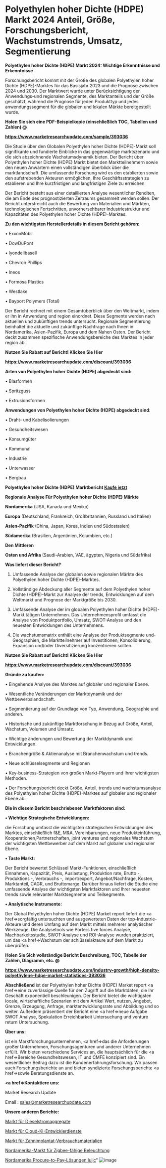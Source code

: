 # Polyethylen hoher Dichte (HDPE) Markt 2024 Anteil, Größe, Forschungsbericht, Wachstumstrends, Umsatz, Segmentierung

<strong>Polyethylen hoher Dichte (HDPE) Markt 2024: Wichtige Erkenntnisse und Erkenntnisse</strong>

Forschungsbericht kommt mit der Größe des globalen Polyethylen hoher Dichte (HDPE)-Marktes für das Basisjahr 2023 und die Prognose zwischen 2024 und 2030. Der Marktwert wurde unter Berücksichtigung der Anwendungs-und regionalen Segmente, des Marktanteils und der Größe geschätzt, während die Prognose für jeden Produkttyp und jedes anwendungssegment für die globalen und lokalen Märkte bereitgestellt wurde.



<strong>Holen Sie sich eine PDF-Beispielkopie (einschließlich TOC, Tabellen und Zahlen) @
</strong>

<strong><a href=https://www.marketresearchupdate.com/sample/393036>

<strong>https://www.marketresearchupdate.com/sample/393036</u></font></a></strong></strong>

Die Studie über den Globalen Polyethylen hoher Dichte (HDPE)-Markt soll signifikante und fundierte Einblicke in das gegenwärtige marktszenario und die sich abzeichnende Wachstumsdynamik bieten. Der Bericht über Polyethylen hoher Dichte (HDPE) Markt bietet den Marktteilnehmern sowie den neuen Anwärtern einen vollständigen überblick über die marktlandschaft. Die umfassende Forschung wird es den etablierten sowie den aufstrebenden Akteuren ermöglichen, Ihre Geschäftsstrategien zu etablieren und Ihre kurzfristigen und langfristigen Ziele zu erreichen.

Der Bericht besteht aus einer detaillierten Analyse wesentlicher Renditen, die am Ende des prognostizierten Zeitraums gesammelt werden sollen. Der Bericht unterstreicht auch die Bewertung von Materialien und Märkten, technologischen Fortschritten, unvorhersehbarer Industriestruktur und Kapazitäten des Polyethylen hoher Dichte (HDPE)-Marktes.



<strong>Zu den wichtigsten Herstellerdetails in diesem Bericht gehören:</strong>

• ExxonMobil

• DowDuPont

• lyondellbasell

• Chevron Phillips

• Ineos

• Formosa Plastics

• Westlake

• Bayport Polymers (Total)

Der Bericht rechnet mit einem Gesamtüberblick über den Weltmarkt, indem er ihn in Anwendung und region einordnet. Diese Segmente werden nach aktuellen und zukünftigen trends untersucht. Regionale Segmentierung beinhaltet die aktuelle und zukünftige Nachfrage nach Ihnen in Nordamerika, Asien-Pazifik, Europa und dem Nahen Osten. Der Bericht deckt zusammen spezifische Anwendungsbereiche des Marktes in jeder region ab.



<strong>Nutzen Sie Rabatt auf Bericht! Klicken Sie Hier
</strong>

<strong><a href=https://www.marketresearchupdate.com/discount/393036>https://www.marketresearchupdate.com/discount/393036</b></u></font></strong></a>



<strong>Arten von Polyethylen hoher Dichte (HDPE) abgedeckt sind:</strong>

• Blasformen

• Spritzguss

• Extrusionsformen



<strong>Anwendungen von Polyethylen hoher Dichte (HDPE) abgedeckt sind:</strong>

• Draht- und Kabelisolierungen

• Gesundheitswesen

• Konsumgüter

• Kommunal

• Industrie

• Unterwasser

• Bergbau



<strong>Polyethylen hoher Dichte (HDPE) Marktbericht <a href=https://www.marketresearchupdate.com/buynow/393036>Kaufe jetzt</a></strong>



<strong>Regionale Analyse Für Polyethylen hoher Dichte (HDPE) Märkte</strong>



<strong>Nordamerika</strong> (USA, Kanada und Mexiko)



<strong>Europa</strong> (Deutschland, Frankreich, Großbritannien, Russland und Italien)



<strong>Asien-Pazifik</strong> (China, Japan, Korea, Indien und Südostasien)



<strong>Südamerika</strong> (Brasilien, Argentinien, Kolumbien, etc.)



<strong>Den Mittleren</strong> 

<strong>Osten und Afrika</strong> (Saudi-Arabien, VAE, ägypten, Nigeria und Südafrika)



<strong>Was liefert dieser Bericht?</strong>

1. Umfassende Analyse der globalen sowie regionalen Märkte des Polyethylen hoher Dichte (HDPE)-Marktes.

2. Vollständige Abdeckung aller Segmente auf dem Polyethylen hoher Dichte (HDPE)-Markt zur Analyse der trends, Entwicklungen auf dem Weltmarkt und Prognose der Marktgröße bis 2030.

3. Umfassende Analyse der im globalen Polyethylen hoher Dichte (HDPE)-Markt tätigen Unternehmen. Das Unternehmensprofil umfasst die Analyse von Produktportfolio, Umsatz, SWOT-Analyse und den neuesten Entwicklungen des Unternehmens.

4. Die wachstumsmatrix enthält eine Analyse der Produktsegmente und-Geographien, die Marktteilnehmer auf Investitionen, Konsolidierung, Expansion und/oder Diversifizierung konzentrieren sollten.



<strong>Nutzen Sie Rabatt auf Bericht! Klicken Sie Hier
</strong>

<strong><a href=https://www.marketresearchupdate.com/discount/393036>https://www.marketresearchupdate.com/discount/393036</b></u></font></strong></a>



<strong>Gründe zu kaufen:</strong>

• Eingehende Analyse des Marktes auf globaler und regionaler Ebene.

• Wesentliche Veränderungen der Marktdynamik und der Wettbewerbslandschaft.

• Segmentierung auf der Grundlage von Typ, Anwendung, Geographie und anderen.

• Historische und zukünftige Marktforschung in Bezug auf Größe, Anteil, Wachstum, Volumen und Umsatz.

• Wichtige änderungen und Bewertung der Marktdynamik und Entwicklungen.

• Branchengröße &amp; Aktienanalyse mit Branchenwachstum und trends.

• Neue schlüsselsegmente und Regionen

• Key-business-Strategien von großen Markt-Playern und Ihrer wichtigsten Methoden.

• Der Forschungsbericht deckt Größe, Anteil, trends und wachstumsanalyse des Polyethylen hoher Dichte (HDPE)-Marktes auf globaler und regionaler Ebene ab.



<strong>Die in diesem Bericht beschriebenen Marktfaktoren sind:</strong>



<strong>• Wichtige Strategische Entwicklungen:</strong>

die Forschung umfasst die wichtigsten strategischen Entwicklungen des Marktes, einschließlich f&amp;E, M&amp;A, Vereinbarungen, neue Produkteinführung, Kooperationen,Partnerschaften, joint ventures und regionales Wachstum der wichtigsten Wettbewerber auf dem Markt auf globaler und regionaler Ebene.



<strong>• Taste Markt:</strong>

Der Bericht bewertet Schlüssel Markt-Funktionen, einschließlich Einnahmen, Kapazität, Preis, Auslastung, Produktion rate, Brutto -, Produktions -, Verbrauchs -, import/export, Angebot/Nachfrage, Kosten, Marktanteil, CAGR, und Bruttomarge. Darüber hinaus liefert die Studie eine umfassende Analyse der wichtigsten Marktfaktoren und Ihrer neuesten trends sowie relevanter Marktsegmente und Teilsegmente.



<strong>• Analytische Instrumente:</strong>

Der Global Polyethylen hoher Dichte (HDPE) Market report liefert die <a href=>sorgf</a>ältig untersuchten und ausgewerteten Daten der top-Industrie-Akteure und deren Umfang auf dem Markt mittels mehrerer analytischer Werkzeuge. Die Analysetools wie Porters five forces Analyse, Machbarkeitsstudie, SWOT-Analyse und ROI-Analyse wurden praktiziert, um das <a href=>Wachstum</a> der schlüsselakteure auf dem Markt zu überprüfen.



<strong>Holen Sie Sich vollständige Bericht Beschreibung, TOC, Tabelle der Zahlen, Diagramm, etc. @ </strong>

<strong><a href=https://www.marketresearchupdate.com/industry-growth/high-density-polyethylene-hdpe-market-statistices-393036>https://www.marketresearchupdate.com/industry-growth/high-density-polyethylene-hdpe-market-statistices-393036</a></font></strong>



<strong>Abschließend</strong> ist der Polyethylen hoher Dichte (HDPE) Market report <a href=>eine</a> zuverlässige Quelle für den Zugriff auf die Marktdaten, die Ihr Geschäft exponentiell beschleunigen. Der Bericht bietet die wichtigsten locale, wirtschaftliche Szenarien mit dem Artikel Wert, nutzen, Angebot, Grenze, Erzeugung, Anfrage, marktentwicklungsrate und Abbildung und so weiter. Außerdem präsentiert der Bericht eine <a href=>neue</a> Aufgabe SWOT Analyse, Spekulation Erreichbarkeit Untersuchung und venture return Untersuchung.



<strong>Über uns:</strong>

 ist ein Marktforschungsunternehmen, <a href=>das</a> die Anforderungen großer Unternehmen, Forschungsagenturen und anderer Unternehmen erfüllt. Wir bieten verschiedene Services an, die hauptsächlich für die <a href=>Bereiche</a> Gesundheitswesen, IT und CMFE konzipiert sind. Ein wesentlicher Beitrag dazu ist die Kundenerfahrungsforschung. Wir passen auch Forschungsberichte an und bieten syndizierte Forschungsberichte <a href=>sowie</a> Beratungsdienste an.



<strong><a href=>Kontaktiere uns:</a></strong>

Market Research Update

Email : sales@marketresearchupdate.com



<strong>Unsere anderen Berichte:</strong>

<a href=https://www.linkedin.com/pulse/diesel-generating-set-market-opportunities-stay>Markt für Dieselstromaggregate</a>

<a href=https://www.linkedin.com/pulse/cloud-ai-developer-services-market-size-trends>Markt für Cloud-KI-Entwicklerdienste</a>

<a href=https://www.linkedin.com/pulse/dental-implants-consumables-market-2023-remarking>Markt für Zahnimplantat-Verbrauchsmaterialien</a>

<a href=https://www.linkedin.com/pulse/north-america-zigbee-enabled-lighting-market>Nordamerika-Markt für Zigbee-fähige Beleuchtung</a>

<a href=https://www.linkedin.com/pulse/north-america-procure-to-pay-solutions-iujic/>Nordamerika Procure-to-Pay-Lösungen Iujic</a>"
![image](https://github.com/Gayatrikarjule/Market-Analysis-360/assets/97346546/09da1051-08c7-49bc-91f9-179665eb11af)
